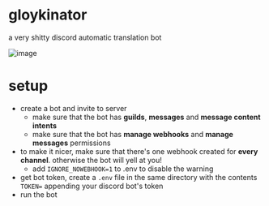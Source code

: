 # gloykinator
a very shitty discord automatic translation bot

![image](https://github.com/user-attachments/assets/384fd7bd-d067-4c35-8fc6-7e4972fde143)

# setup
- create a bot and invite to server
  - make sure that the bot has **guilds**, **messages** and **message content intents**
  - make sure that the bot has **manage webhooks** and **manage messages** permissions
- to make it nicer, make sure that there's one webhook created for **every channel**. otherwise the bot will yell at you!
  - add `IGNORE_NOWEBHOOK=1` to .env to disable the warning
- get bot token, create a `.env` file in the same directory with the contents `TOKEN=` appending your discord bot's token
- run the bot
